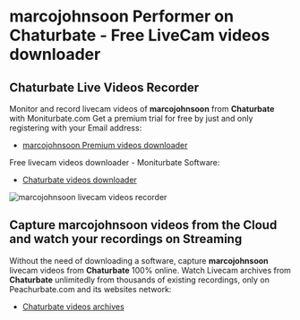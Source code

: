 # marcojohnsoon Performer on Chaturbate - Free LiveCam videos downloader

## Chaturbate Live Videos Recorder

Monitor and record livecam videos of **marcojohnsoon** from **Chaturbate** with Moniturbate.com
Get a premium trial for free by just and only registering with your Email address:
* [marcojohnsoon Premium videos downloader](https://moniturbate.com/request-demo-licence-key.html)

Free livecam videos downloader - Moniturbate Software:
* [Chaturbate videos downloader](https://moniturbate.com/moniturbate-download-software.html)

![marcojohnsoon livecam videos recorder](https://peachurnet.com/templates/moniturbate-software.png)


## Capture marcojohnsoon videos from the Cloud and watch your recordings on Streaming

Without the need of downloading a software, capture **marcojohnsoon** livecam videos from **Chaturbate** 100% online.
Watch Livecam archives from **Chaturbate** unlimitedly from thousands of existing recordings, only on Peachurbate.com and its websites network:
* [Chaturbate videos archives](https://peachurnet.com/)